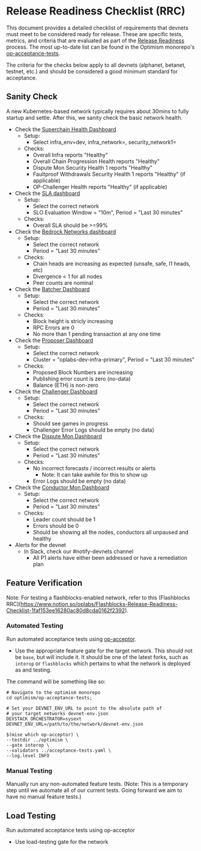 # Release Readiness Checklist (RRC)

This document provides a detailed checklist of requirements that devnets must meet to be considered ready for release. These are specific tests, metrics, and criteria that are evaluated as part of the [Release Readiness](./release-readiness.md) process. 
The most up-to-date list can be found in the Optimism monorepo's [op-acceptance-tests](https://github.com/ethereum-optimism/optimism/tree/develop/op-acceptance-tests). 

The criteria for the checks below apply to all devnets (alphanet, betanet, testnet, etc.) and should be considered a good minimum standard for acceptance.


## Sanity Check
A new Kubernetes-based network typically requires about 30mins to fully startup and settle. After this, we sanity check the basic network health.

- Check the [Superchain Health Dashboard](https://optimistic.grafana.net/goto/kdxUF-fHR?orgId=1)
   - Setup:
      - Select infra_env=dev, infra_network=<correct network>, security_network1=<correct network>
   - Checks:
      - Overall Infra reports "Healthy"
      - Overall Chain Progression Health reports "Healthy"
      - Dispute Mon Security Health 1 reports "Healthy"
      - Faultproof Withdrawals Security Health 1 reports "Healthy" (if applicable)
      - OP-Challenger Health reports "Healthy" (if applicable)
- Check the [SLA dashboard](https://optimistic.grafana.net/goto/WGOaGN1NR?orgId=1)
   - Setup:
      - Select the correct network
      - SLO Evaluation Window = "10m", Period = "Last 30 minutes"
   - Checks:
      - Overall SLA should be >=99%
- Check the [Bedrock Networks dashboard](https://optimistic.grafana.net/d/nUSlc3d4k/bedrock-networks?orgId=1&from=now-30m&to=now&timezone=browser&var-network=mainnet-prod&var-node=$__all&var-layer=$__all&var-safety=$__all&refresh=30s)
   - Setup:
      - Select the correct network
      - Period = "Last 30 minutes"
   - Checks:
      - Chain heads are increasing as expected (unsafe, safe, l1 heads, etc)
      - Divergence < 1 for all nodes
      - Peer counts are nominal
- Check the [Batcher Dashboard](https://optimistic.grafana.net/d/SF0r6OBVz/bedrock-batcher)
   - Setup:
      - Select the correct network
      - Period = "Last 30 minutes"
   - Checks:
      - Block height is stricly increasing
      - RPC Errors are 0
      - No more than 1 pending transaction at any one time
- Check the [Proposer Dashboard](https://optimistic.grafana.net/d/c543e3f0-4d2e-4b49-ac73-99a9363633ad/proposer)
   - Setup:
      - Select the correct network
      - Cluster = "oplabs-dev-infra-primary", Period = "Last 30 minutes"
   - Checks:
      - Proposed Block Numbers are increasing
      - Publishing error count is zero (no-data)
      - Balance (ETH) is non-zero
- Check the [Challenger Dashboard](https://optimistic.grafana.net/d/d1dc51c1-2ec5-4b85-8d3c-65eefaeab240/bedrock-challenger)
   - Setup:
      - Select the correct network
      - Period = "Last 30 minutes"
   - Checks:
      - Should see games in progress
      - Challenger Error Logs should be empty (no data)
- Check the [Dispute Mon Dashboard](https://optimistic.grafana.net/d/edc89b93vev40c/dispute-monitor)
   - Setup:
      - Select the correct network
      - Period = "Last 30 minutes"
   - Checks:
      - No incorrect forecasts / incorrect results or alerts
         - Note: It can take awhile for this to show up
      - Error Logs should be empty (no data)
- Check the [Conductor Mon Dashboard](https://optimistic.grafana.net/d/cdlf92t90dxq8d/op-conductor-health-monitor)
   - Setup:
      - Select the correct network
      - Period = "Last 30 minutes"
   - Checks:
      - Leader count should be 1
      - Errors should be 0
      - Should be showing all the nodes, conductors all unpaused and healthy
- Alerts for the devnet
   - In Slack, check our #notify-devnets channel
      - All P1 alerts have either been addressed or have a remediation plan

## Feature Verification

Note: For testing a flashblocks-enabled network, refer to this (Flashblocks RRC](https://www.notion.so/oplabs/Flashblocks-Release-Readiness-Checklist-1faf153ee16280ac80d8cda0162f2392).

### Automated Testing
Run automated acceptance tests using [op-acceptor](https://github.com/ethereum-optimism/optimism/tree/develop/op-acceptance-tests).
   - Use the appropriate feature gate for the target network. This should not be `base`, but will include it. It should be one of the latest forks, such as `interop` or `flashblocks` which pertains to what the network is deployed as and testing.

The command will be something like so:
```
# Navigate to the optimism monorepo
cd optimism/op-acceptance-tests;

# Set your DEVNET_ENV_URL to point to the absolute path of
# your target networks devnet-env.json
DEVSTACK_ORCHESTRATOR=sysext
DEVNET_ENV_URL=/path/to/the/network/devnet-env.json

$(mise which op-acceptor) \
--testdir ../optimism \
--gate interop \
--validators ../acceptance-tests.yaml \
--log.level INFO
```

### Manual Testing
Manually run any non-automated feature tests.
(Note: This is a temporary step until we automate all of our current tests. Going forward we aim to have no manual feature tests.)

## Load Testing
Run automated acceptance tests using op-acceptor
   - Use load-testing gate for the network
